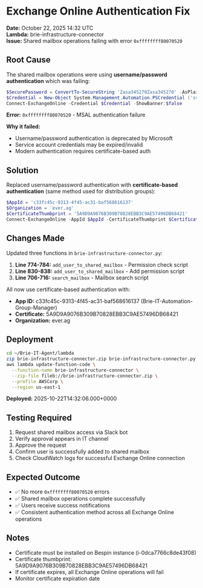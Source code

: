 # Exchange Online Authentication Fix

**Date:** October 22, 2025 14:32 UTC  
**Lambda:** brie-infrastructure-connector  
**Issue:** Shared mailbox operations failing with error `0xffffffff80070520`

## Root Cause

The shared mailbox operations were using **username/password authentication** which was failing:

```powershell
$SecurePassword = ConvertTo-SecureString 'Zasa345270Zasa345270' -AsPlainText -Force
$Credential = New-Object System.Management.Automation.PSCredential ('svc-exchange-automation@ever.ag', $SecurePassword)
Connect-ExchangeOnline -Credential $Credential -ShowBanner:$false
```

**Error:** `0xffffffff80070520` - MSAL authentication failure

**Why it failed:**
- Username/password authentication is deprecated by Microsoft
- Service account credentials may be expired/invalid
- Modern authentication requires certificate-based auth

## Solution

Replaced username/password authentication with **certificate-based authentication** (same method used for distribution groups):

```powershell
$AppId = 'c33fc45c-9313-4f45-ac31-baf568616137'
$Organization = 'ever.ag'
$CertificateThumbprint = '5A9D9A9076B309B70828EBB3C9AE57496DB68421'
Connect-ExchangeOnline -AppId $AppId -CertificateThumbprint $CertificateThumbprint -Organization $Organization -ShowBanner:$false
```

## Changes Made

Updated three functions in `brie-infrastructure-connector.py`:

1. **Line 774-784:** `add_user_to_shared_mailbox` - Permission check script
2. **Line 830-838:** `add_user_to_shared_mailbox` - Add permission script  
3. **Line 706-716:** `search_mailbox` - Mailbox search script

All now use certificate-based authentication with:
- **App ID:** c33fc45c-9313-4f45-ac31-baf568616137 (Brie-IT-Automation-Group-Manager)
- **Certificate:** 5A9D9A9076B309B70828EBB3C9AE57496DB68421
- **Organization:** ever.ag

## Deployment

```bash
cd ~/Brie-IT-Agent/lambda
zip brie-infrastructure-connector.zip brie-infrastructure-connector.py
aws lambda update-function-code \
  --function-name brie-infrastructure-connector \
  --zip-file fileb://brie-infrastructure-connector.zip \
  --profile AWSCorp \
  --region us-east-1
```

**Deployed:** 2025-10-22T14:32:06.000+0000

## Testing Required

1. Request shared mailbox access via Slack bot
2. Verify approval appears in IT channel
3. Approve the request
4. Confirm user is successfully added to shared mailbox
5. Check CloudWatch logs for successful Exchange Online connection

## Expected Outcome

- ✅ No more `0xffffffff80070520` errors
- ✅ Shared mailbox operations complete successfully
- ✅ Users receive success notifications
- ✅ Consistent authentication method across all Exchange Online operations

## Notes

- Certificate must be installed on Bespin instance (i-0dca7766c8de43f08)
- Certificate thumbprint: 5A9D9A9076B309B70828EBB3C9AE57496DB68421
- If certificate expires, all Exchange Online operations will fail
- Monitor certificate expiration date

